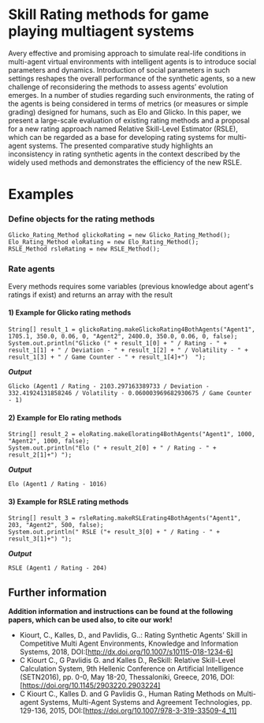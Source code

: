 # Skill Rating methods for game playing multiagent systems

Avery effective and promising approach to simulate real-life conditions in multi-agent virtual environments with intelligent agents is to introduce social parameters and dynamics. Introduction of social parameters in such settings reshapes the overall performance of the synthetic agents, so a new challenge of reconsidering the methods to assess agents’ evolution emerges. In a number of studies regarding such environments, the rating of the agents is being considered in terms of metrics (or measures or simple grading) designed for humans, such as Elo and Glicko. In this paper, we present a large-scale evaluation of existing rating methods and a proposal for a new rating approach named Relative Skill-Level Estimator (RSLE), which can be regarded as a base for developing rating systems for multi-agent systems. The presented comparative study highlights an inconsistency in rating synthetic agents in the context described by the widely used methods and demonstrates the efficiency of the new RSLE.

# Examples

### Define objects for the rating methods
```
Glicko_Rating_Method glickoRating = new Glicko_Rating_Method();
Elo_Rating_Method eloRating = new Elo_Rating_Method();
RSLE_Method rsleRating = new RSLE_Method(); 
```
### Rate agents
Every methods requires some variables (previous knowledge about agent's ratings if exist) and returns an array with the result

#### 1) Example for Glicko rating methods
```
String[] result_1 = glickoRating.makeGlickoRating4BothAgents("Agent1", 1705.1, 350.0, 0.06, 0, "Agent2", 2400.0, 350.0, 0.06, 0, false);
System.out.println("Glicko (" + result_1[0] + " / Rating - " + result_1[1] + " / Deviation - " + result_1[2] + " / Volatility - " + result_1[3] + " / Game Counter - " + result_1[4]+")  ");
```
**_Output_**
```
Glicko (Agent1 / Rating - 2103.297163389733 / Deviation - 332.41924131858246 / Volatility - 0.060003969682930675 / Game Counter - 1) 
```

#### 2) Example for Elo rating methods 
```
String[] result_2 = eloRating.makeElorating4BothAgents("Agent1", 1000, "Agent2", 1000, false);
System.out.println("Elo (" + result_2[0] + " / Rating - " + result_2[1]+") ");
```
**_Output_**
```
Elo (Agent1 / Rating - 1016) 
```


#### 3) Example for RSLE rating methods
```
String[] result_3 = rsleRating.makeRSLErating4BothAgents("Agent1", 203, "Agent2", 500, false);
System.out.println(" RSLE ("+ result_3[0] + " / Rating - " + result_3[1]+") ");
```
**_Output_**
```
RSLE (Agent1 / Rating - 204) 
```
## Further information

**Addition information and instructions can be found at the following papers, which can be used also, to cite our work!**
- Kiourt, C., Kalles, D., and Pavlidis, G..: Rating Synthetic Agents' Skill in Competitive Multi Agent Environments, Knowledge and Information Systems, 2018, DOI:[http://dx.doi.org/10.1007/s10115-018-1234-6]
- C Kiourt C., G Pavlidis G. and Kalles D., ReSkill: Relative Skill-Level Calculation System, 9th Hellenic Conference on Artificial Intelligence (SETN2016), pp. 0-0, May 18-20, Thessaloniki, Greece, 2016, DOI:[https://doi.org/10.1145/2903220.2903224]
- C Kiourt C., Kalles D. and G Pavlidis G., Human Rating Methods on Multi-agent Systems, Multi-Agent Systems and Agreement Technologies, pp. 129-136, 2015, DOI:[https://doi.org/10.1007/978-3-319-33509-4_11]

